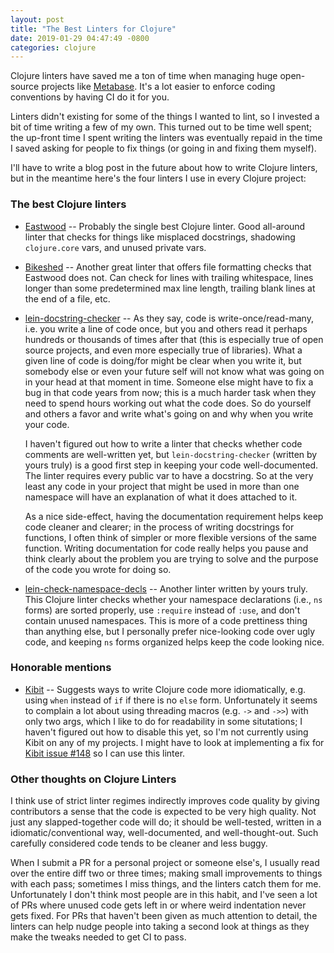```yaml
---
layout: post
title: "The Best Linters for Clojure"
date: 2019-01-29 04:47:49 -0800
categories: clojure
---
```


Clojure linters have saved me a ton of time when managing huge open-source projects like [Metabase](https://github.com/metabase/metabase). It's a lot easier to enforce coding conventions
by having CI do it for you.

Linters didn't existing for some of the things I wanted to lint, so I invested a bit of time writing a few of my own. This turned out to be time well spent; the up-front time I spent writing the
linters was eventually repaid in the time I saved asking for people to fix things (or going in and fixing them myself).

I'll have to write a blog post in the future about how to write Clojure linters, but in the meantime here's the four linters I use in every Clojure project:

### The best Clojure linters

*  [Eastwood](https://github.com/jonase/eastwood) -- Probably the single best Clojure linter. Good all-around linter that checks for things like misplaced docstrings, shadowing `clojure.core` vars,
   and unused private vars.

*  [Bikeshed](https://github.com/dakrone/lein-bikeshed) -- Another great linter that offers file formatting checks that Eastwood does not. Can check for lines with trailing whitespace, lines
   longer than some predetermined max line length, trailing blank lines at the end of a file, etc.

*  [lein-docstring-checker](https://github.com/camsaul/lein-docstring-checker) -- As they say, code is write-once/read-many, i.e. you write a line of code once, but you and others read it perhaps
   hundreds or thousands of times after that (this is especially true of open source projects, and even more especially true of libraries). What a given line of code is doing/for might be clear
   when you write it, but somebody else or even your future self will not know what was going on in your head at that moment in time. Someone else might have to fix a bug in that code years from now;
   this is a much harder task when they need to spend hours working out what the code does. So do yourself and others a favor and write what's going on and why when you write your code.

   I haven't figured out how to write a linter that checks whether code comments are well-written yet, but `lein-docstring-checker` (written by yours truly) is a good first step in keeping your code
   well-documented. The linter requires every public var to have a docstring. So at the very least any code in your project that might be used in more than one namespace will have an explanation of what
   it does attached to it.

   As a nice side-effect, having the documentation requirement helps keep code cleaner and clearer; in the process of writing docstrings for functions, I often think of simpler or more flexible versions
   of the same function. Writing documentation for code really helps you pause and think clearly about the problem you are trying to solve and the purpose of the code you wrote for doing so.

*  [lein-check-namespace-decls](https://github.com/camsaul/lein-check-namespace-decls) -- Another linter written by yours truly. This Clojure linter checks whether your namespace declarations (i.e.,
   `ns` forms) are sorted properly, use `:require` instead of `:use`, and don't contain unused namespaces. This is more of a code prettiness thing than anything else, but I personally prefer nice-looking
   code over ugly code, and keeping `ns` forms organized helps keep the code looking nice.

### Honorable mentions

*  [Kibit](https://github.com/jonase/kibit) -- Suggests ways to write Clojure code more idiomatically, e.g. using `when` instead of `if` if there is no `else` form. Unfortunately it seems to complain
   a lot about using threading macros (e.g. `->` and `->>`) with only two args, which I like to do for readability in some situtations; I haven't figured out how to disable this yet, so I'm not currently
   using Kibit on any of my projects. I might have to look at implementing a fix for [Kibit issue #148](https://github.com/jonase/kibit/issues/148) so I can use this linter.

### Other thoughts on Clojure Linters

I think use of strict linter regimes indirectly improves code quality by giving contributors a sense that the code is expected to be very high quality. Not just any slapped-together code will do;
it should be well-tested, written in a idiomatic/conventional way, well-documented, and well-thought-out. Such carefully considered code tends to be cleaner and less buggy.

When I submit a PR for a personal project or someone else's, I usually read over the entire diff two or three times; making small improvements to things with each pass; sometimes I miss things, and the
linters catch them for me. Unfortunately I don't think most people are in this habit, and I've seen a lot of PRs where unused code gets left in or where weird indentation never gets fixed. For PRs
that haven't been given as much attention to detail, the linters can help nudge people into taking a second look at things as they make the tweaks needed to get CI to pass.
